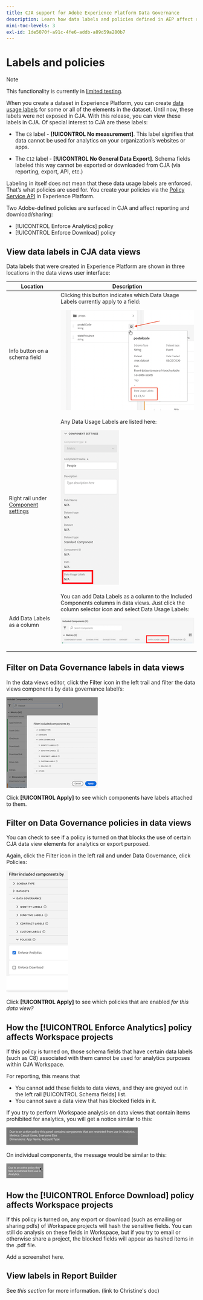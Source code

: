 ```yaml
---
title: CJA support for Adobe Experience Platform Data Governance
description: Learn how data labels and policies defined in AEP affect reporting in CJA.
mini-toc-levels: 3
exl-id: 1de5070f-a91c-4fe6-addb-a89d59a280b7
---
```

# Labels and policies

>[!NOTE]
>
>This functionality is currently in [limited testing](/help/release-notes/releases.md).

When you create a dataset in Experience Platform, you can create [data usage labels](https://experienceleague.adobe.com/docs/experience-platform/data-governance/labels/reference.html?lang=en) for some or all of the elements in the dataset. Until now, these labels were not exposed in CJA. With this release, you can view these labels in CJA. Of special interest to CJA are these labels:

* The `C8` label - **[!UICONTROL No measurement]**. This label signifies that data cannot be used for analytics on your organization’s websites or apps.

* The `C12` label - **[!UICONTROL No General Data Export]**. Schema fields labeled this way cannot be exported or downloaded from CJA (via reporting, export, API, etc.)

Labeling in itself does not mean that these data usage labels are enforced. That’s what policies are used for. You create your policies via the [Policy Service API](https://experienceleague.adobe.com/docs/experience-platform/data-governance/api/overview.html?lang=en) in Experience Platform.

 Two Adobe-defined policies are surfaced in CJA and affect reporting and download/sharing:

* [!UICONTROL Enforce Analytics] policy
* [!UICONTROL Enforce Download] policy

## View data labels in CJA data views

Data labels that were created in Experience Platform are shown in three locations in the data views user interface:

| Location | Description |
| --- | --- |
| Info button on a schema field | Clicking this button indicates which Data Usage Labels currently apply to a field:<p>![](assets/data-label-left.png) |
| Right rail under [Component settings](/help/data-views/component-settings/overview.md) | Any Data Usage Labels are listed here:<p>![](assets/data-label-right.png) |
| Add Data Labels as a column | You can add Data Labels as a column to the Included Components columns in data views. Just click the column selector icon and select Data Usage Labels:<p>![](assets/data-label-column.png) |

## Filter on Data Governance labels in data views

In the data views editor, click the Filter icon in the left trail and filter the data views components by data governance label/s:

![](assets/filter-labels.png)

Click **[!UICONTROL Apply]** to see which components have labels attached to them.

## Filter on Data Governance policies in data views

You can check to see if a policy is turned on that blocks the use of certain CJA data view elements for analytics or export purposed. 

Again, click the Filter icon in the left rail and under Data Governance, click Policies:

![](assets/filter-policies.png)

Click **[!UICONTROL Apply]** to see which policies that are enabled _for this data view?_

## How the [!UICONTROL Enforce Analytics] policy affects Workspace projects

If this policy is turned on, those schema fields that have certain data labels (such as C8) associated with them cannot be used for analytics purposes within CJA Workspace. 

For reporting, this means that 

* You cannot add these fields to data views, and they are greyed out in the left rail [!UICONTROL Schema fields] list. 
* You cannot save a data view that has blocked fields in it.

If you try to perform Workspace analysis on data views that contain items prohibited for analytics, you will get a notice similar to this:

![](assets/policy-enforce.png)

On individual components, the message would be similar to this:

![](assets/policy-enforce2.png)

## How the [!UICONTROL Enforce Download] policy affects Workspace projects

If this policy is turned on, any export or download (such as emailing or sharing pdfs) of Workspace projects will hash the sensitive fields. You can still do analysis on these fields in Workspace, but if you try to email or otherwise share a project, the blocked fields will appear as hashed items in the .pdf file.

Add a screenshot here.

## View labels in Report Builder

See _this section_ for more information. (link to Christine's doc)
